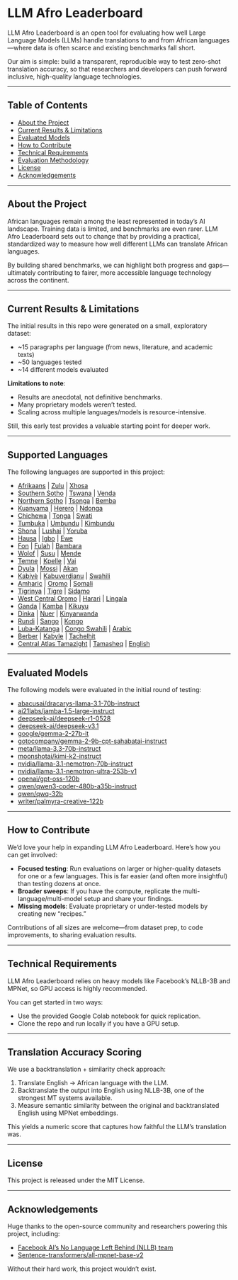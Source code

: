 # LLM Afro Leaderboard

LLM Afro Leaderboard is an open tool for evaluating how well Large Language Models (LLMs) handle translations to and from African languages—where data is often scarce and existing benchmarks fall short.

Our aim is simple: build a transparent, reproducible way to test zero-shot translation accuracy, so that researchers and developers can push forward inclusive, high-quality language technologies.

------

## Table of Contents

- [About the Project](#about-the-project)
- [Current Results & Limitations](#current-results--limitations)
- [Evaluated Models](#evaluated-models)
- [How to Contribute](#how-to-contribute)
- [Technical Requirements](#technical-requirements)
- [Evaluation Methodology](#evaluation-methodology)
- [License](#license)
- [Acknowledgements](#acknowledgements)

------

## About the Project

African languages remain among the least represented in today’s AI landscape. Training data is limited, and benchmarks are even rarer. LLM Afro Leaderboard sets out to change that by providing a practical, standardized way to measure how well different LLMs can translate African languages.

By building shared benchmarks, we can highlight both progress and gaps—ultimately contributing to fairer, more accessible language technology across the continent.

------

## Current Results & Limitations

The initial results in this repo were generated on a small, exploratory dataset:

- ~15 paragraphs per language (from news, literature, and academic texts)
- ~50 languages tested
- ~14 different models evaluated


**Limitations to note**:

- Results are anecdotal, not definitive benchmarks.
- Many proprietary models weren’t tested.
- Scaling across multiple languages/models is resource-intensive.

Still, this early test provides a valuable starting point for deeper work.

------

## Supported Languages

The following languages are supported in this project:

- [Afrikaans](https://www.ethnologue.com/language/afr/) | [Zulu](https://www.ethnologue.com/language/zul/) | [Xhosa](https://www.ethnologue.com/language/xho/)
- [Southern Sotho](https://www.ethnologue.com/language/sot/) | [Tswana](https://www.ethnologue.com/language/tsn/) | [Venda](https://www.ethnologue.com/language/ven/)
- [Northern Sotho](https://www.ethnologue.com/language/nso/) | [Tsonga](https://www.ethnologue.com/language/tso/) | [Bemba](https://www.ethnologue.com/language/bem/)
- [Kuanyama](https://www.ethnologue.com/language/kua/) | [Herero](https://www.ethnologue.com/language/her/) | [Ndonga](https://www.ethnologue.com/language/ndo/)
- [Chichewa](https://www.ethnologue.com/language/nya/) | [Tonga](https://www.ethnologue.com/language/toi/) | [Swati](https://www.ethnologue.com/language/ssw/)
- [Tumbuka](https://www.ethnologue.com/language/tum/) | [Umbundu](https://www.ethnologue.com/language/umb/) | [Kimbundu](https://www.ethnologue.com/language/kmb/)
- [Shona](https://www.ethnologue.com/language/sna/) | [Lushai](https://www.ethnologue.com/language/lus/) | [Yoruba](https://www.ethnologue.com/language/yor/)
- [Hausa](https://www.ethnologue.com/language/hau/) | [Igbo](https://www.ethnologue.com/language/ibo/) | [Ewe](https://www.ethnologue.com/language/ewe/)
- [Fon](https://www.ethnologue.com/language/fon/) | [Fulah](https://www.ethnologue.com/language/ful/) | [Bambara](https://www.ethnologue.com/language/bam/)
- [Wolof](https://www.ethnologue.com/language/wol/) | [Susu](https://www.ethnologue.com/language/sus/) | [Mende](https://www.ethnologue.com/language/men/)
- [Temne](https://www.ethnologue.com/language/tem/) | [Kpelle](https://www.ethnologue.com/language/kpe/) | [Vai](https://www.ethnologue.com/language/vai/)
- [Dyula](https://www.ethnologue.com/language/dyu/) | [Mossi](https://www.ethnologue.com/language/mos/) | [Akan](https://www.ethnologue.com/language/aka/)
- [Kabiyè](https://www.ethnologue.com/language/kbp/) | [Kabuverdianu](https://www.ethnologue.com/language/kea/) | [Swahili](https://www.ethnologue.com/language/swa/)
- [Amharic](https://www.ethnologue.com/language/amh/) | [Oromo](https://www.ethnologue.com/language/orm/) | [Somali](https://www.ethnologue.com/language/som/)
- [Tigrinya](https://www.ethnologue.com/language/tir/) | [Tigre](https://www.ethnologue.com/language/tig/) | [Sidamo](https://www.ethnologue.com/language/sid/)
- [West Central Oromo](https://www.ethnologue.com/language/gaz/) | [Harari](https://www.ethnologue.com/language/har/) | [Lingala](https://www.ethnologue.com/language/lin/)
- [Ganda](https://www.ethnologue.com/language/lug/) | [Kamba](https://www.ethnologue.com/language/kam/) | [Kikuyu](https://www.ethnologue.com/language/kik/)
- [Dinka](https://www.ethnologue.com/language/dik/) | [Nuer](https://www.ethnologue.com/language/nus/) | [Kinyarwanda](https://www.ethnologue.com/language/kin/)
- [Rundi](https://www.ethnologue.com/language/run/) | [Sango](https://www.ethnologue.com/language/sag/) | [Kongo](https://www.ethnologue.com/language/kon/)
- [Luba-Katanga](https://www.ethnologue.com/language/lub/) | [Congo Swahili](https://www.ethnologue.com/language/swc/) | [Arabic](https://www.ethnologue.com/language/ara/)
- [Berber](https://www.google.com/search?q=https://www.ethnologue.com/language/ber/) | [Kabyle](https://www.ethnologue.com/language/kab/) | [Tachelhit](https://www.ethnologue.com/language/shi/)
- [Central Atlas Tamazight](https://www.ethnologue.com/language/tzm/) | [Tamasheq](https://www.ethnologue.com/language/taq/) | [English](https://www.ethnologue.com/language/eng/)

------

## Evaluated Models

The following models were evaluated in the initial round of testing:

- [abacusai/dracarys-llama-3.1-70b-instruct](https://huggingface.co/abacusai/dracarys-llama-3.1-70b-instruct)
- [ai21labs/jamba-1.5-large-instruct](https://huggingface.co/ai21labs/jamba-1.5-large-instruct)
- [deepseek-ai/deepseek-r1-0528](https://huggingface.co/deepseek-ai/deepseek-r1-0528)
- [deepseek-ai/deepseek-v3.1](https://huggingface.co/deepseek-ai/deepseek-v3.1)
- [google/gemma-2-27b-it](https://huggingface.co/google/gemma-2-27b-it)
- [gotocompany/gemma-2-9b-cpt-sahabatai-instruct](https://huggingface.co/gotocompany/gemma-2-9b-cpt-sahabatai-instruct)
- [meta/llama-3.3-70b-instruct](https://huggingface.co/meta-llama/llama-3.3-70b-instruct)
- [moonshotai/kimi-k2-instruct](https://huggingface.co/moonshotai/kimi-k2-instruct)
- [nvidia/llama-3.1-nemotron-70b-instruct](https://huggingface.co/nvidia/llama-3.1-nemotron-70b-instruct)
- [nvidia/llama-3.1-nemotron-ultra-253b-v1](https://huggingface.co/nvidia/llama-3.1-nemotron-ultra-253b-v1)
- [openai/gpt-oss-120b](https://huggingface.co/openai/gpt-oss-120b)
- [qwen/qwen3-coder-480b-a35b-instruct](https://huggingface.co/qwen/qwen3-coder-480b-a35b-instruct)
- [qwen/qwq-32b](https://huggingface.co/qwen/qwq-32b)
- [writer/palmyra-creative-122b](https://huggingface.co/writer/palmyra-creative-122b)

------

## How to Contribute

We’d love your help in expanding LLM Afro Leaderboard. Here’s how you can get involved:

- **Focused testing**: Run evaluations on larger or higher-quality datasets for one or a few languages. This is far easier (and often more insightful) than testing dozens at once.
- **Broader sweeps**: If you have the compute, replicate the multi-language/multi-model setup and share your findings.
- **Missing models**: Evaluate proprietary or under-tested models by creating new “recipes.”

Contributions of all sizes are welcome—from dataset prep, to code improvements, to sharing evaluation results.

------

## Technical Requirements

LLM Afro Leaderboard relies on heavy models like Facebook’s NLLB-3B and MPNet, so GPU access is highly recommended.

You can get started in two ways:

- Use the provided Google Colab notebook for quick replication.
- Clone the repo and run locally if you have a GPU setup.

------

## Translation Accuracy Scoring

We use a backtranslation + similarity check approach:

1. Translate English → African language with the LLM.
2. Backtranslate the output into English using NLLB-3B, one of the strongest MT systems available.
3. Measure semantic similarity between the original and backtranslated English using MPNet embeddings.

This yields a numeric score that captures how faithful the LLM’s translation was.

------

## License

This project is released under the MIT License.

------

## Acknowledgements

Huge thanks to the open-source community and researchers powering this project, including:

- [Facebook AI’s No Language Left Behind (NLLB) team](https://huggingface.co/facebook/nllb-200-3.3B)
- [Sentence-transformers/all-mpnet-base-v2](https://huggingface.co/sentence-transformers/all-mpnet-base-v2)

Without their hard work, this project wouldn’t exist.
